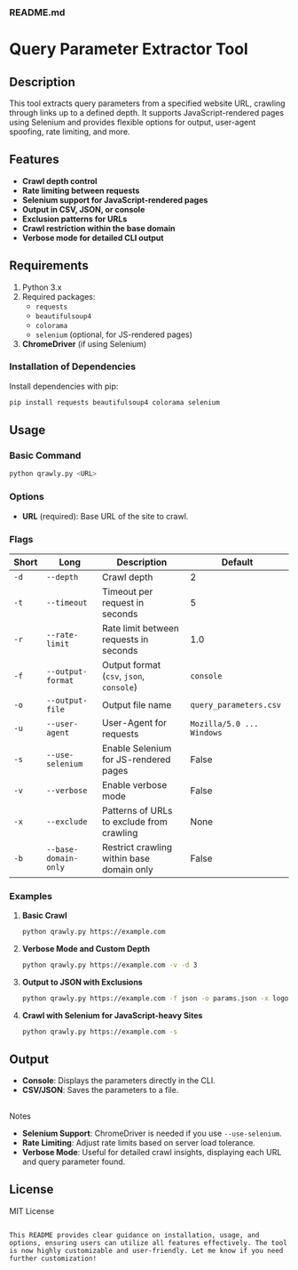 ### README.md


# Query Parameter Extractor Tool

## Description
This tool extracts query parameters from a specified website URL, crawling through links up to a defined depth. It supports JavaScript-rendered pages using Selenium and provides flexible options for output, user-agent spoofing, rate limiting, and more.

## Features
- **Crawl depth control**
- **Rate limiting between requests**
- **Selenium support for JavaScript-rendered pages**
- **Output in CSV, JSON, or console**
- **Exclusion patterns for URLs**
- **Crawl restriction within the base domain**
- **Verbose mode for detailed CLI output**

## Requirements
1. Python 3.x
2. Required packages:
   - `requests`
   - `beautifulsoup4`
   - `colorama`
   - `selenium` (optional, for JS-rendered pages)
3. **ChromeDriver** (if using Selenium)

### Installation of Dependencies
Install dependencies with pip:
```bash
pip install requests beautifulsoup4 colorama selenium
```

## Usage

### Basic Command
```bash
python qrawly.py <URL>
```

### Options
- **URL** (required): Base URL of the site to crawl.

### Flags
| Short | Long             | Description                                                  | Default                   |
|-------|-------------------|--------------------------------------------------------------|---------------------------|
| `-d`  | `--depth`        | Crawl depth                                                  | 2                         |
| `-t`  | `--timeout`      | Timeout per request in seconds                               | 5                         |
| `-r`  | `--rate-limit`   | Rate limit between requests in seconds                       | 1.0                       |
| `-f`  | `--output-format`| Output format (`csv`, `json`, `console`)                     | `console`                 |
| `-o`  | `--output-file`  | Output file name                                             | `query_parameters.csv`    |
| `-u`  | `--user-agent`   | User-Agent for requests                                      | `Mozilla/5.0 ... Windows` |
| `-s`  | `--use-selenium` | Enable Selenium for JS-rendered pages                        | False                     |
| `-v`  | `--verbose`      | Enable verbose mode                                          | False                     |
| `-x`  | `--exclude`      | Patterns of URLs to exclude from crawling                    | None                      |
| `-b`  | `--base-domain-only` | Restrict crawling within base domain only              | False                     |

### Examples

1. **Basic Crawl**
   ```bash
   python qrawly.py https://example.com
   ```

2. **Verbose Mode and Custom Depth**
   ```bash
   python qrawly.py https://example.com -v -d 3
   ```

3. **Output to JSON with Exclusions**
   ```bash
   python qrawly.py https://example.com -f json -o params.json -x logout settings
   ```

4. **Crawl with Selenium for JavaScript-heavy Sites**
   ```bash
   python qrawly.py https://example.com -s
   ```

## Output
- **Console**: Displays the parameters directly in the CLI.
- **CSV/JSON**: Saves the parameters to a file.

##

 Notes
- **Selenium Support**: ChromeDriver is needed if you use `--use-selenium`.
- **Rate Limiting**: Adjust rate limits based on server load tolerance.
- **Verbose Mode**: Useful for detailed crawl insights, displaying each URL and query parameter found.

## License
MIT License
```

This README provides clear guidance on installation, usage, and options, ensuring users can utilize all features effectively. The tool is now highly customizable and user-friendly. Let me know if you need further customization!
